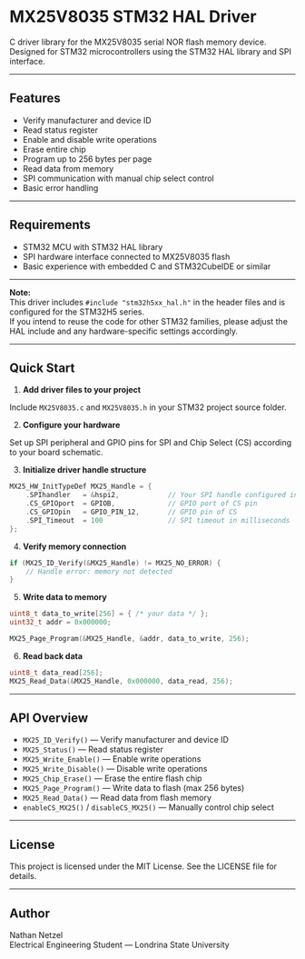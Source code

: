 # MX25V8035 STM32 HAL Driver

C driver library for the MX25V8035 serial NOR flash memory device.  
Designed for STM32 microcontrollers using the STM32 HAL library and SPI interface.

---

## **Features**

- Verify manufacturer and device ID  
- Read status register  
- Enable and disable write operations  
- Erase entire chip  
- Program up to 256 bytes per page  
- Read data from memory  
- SPI communication with manual chip select control  
- Basic error handling  

---

## **Requirements**

- STM32 MCU with STM32 HAL library  
- SPI hardware interface connected to MX25V8035 flash  
- Basic experience with embedded C and STM32CubeIDE or similar  

---

**Note:**  
This driver includes `#include "stm32h5xx_hal.h"` in the header files and is configured for the STM32H5 series.  
If you intend to reuse the code for other STM32 families, please adjust the HAL include and any hardware-specific settings accordingly.

---

## **Quick Start**

1. **Add driver files to your project**

Include `MX25V8035.c` and `MX25V8035.h` in your STM32 project source folder.

2. **Configure your hardware**

Set up SPI peripheral and GPIO pins for SPI and Chip Select (CS) according to your board schematic.

3. **Initialize driver handle structure**

```c
MX25_HW_InitTypeDef MX25_Handle = {
    .SPIhandler   = &hspi2,            // Your SPI handle configured in your project
    .CS_GPIOport  = GPIOB,             // GPIO port of CS pin
    .CS_GPIOpin   = GPIO_PIN_12,       // GPIO pin of CS
    .SPI_Timeout  = 100                // SPI timeout in milliseconds
};
```

4. **Verify memory connection**

```c
if (MX25_ID_Verify(&MX25_Handle) != MX25_NO_ERROR) {
    // Handle error: memory not detected
}
```

5. **Write data to memory**

```c
uint8_t data_to_write[256] = { /* your data */ };
uint32_t addr = 0x000000;

MX25_Page_Program(&MX25_Handle, &addr, data_to_write, 256);
```

6. **Read back data**

```c
uint8_t data_read[256];
MX25_Read_Data(&MX25_Handle, 0x000000, data_read, 256);
```

---

## **API Overview**

- `MX25_ID_Verify()` — Verify manufacturer and device ID  
- `MX25_Status()` — Read status register  
- `MX25_Write_Enable()` — Enable write operations  
- `MX25_Write_Disable()` — Disable write operations  
- `MX25_Chip_Erase()` — Erase the entire flash chip  
- `MX25_Page_Program()` — Write data to flash (max 256 bytes)  
- `MX25_Read_Data()` — Read data from flash memory  
- `enableCS_MX25()` / `disableCS_MX25()` — Manually control chip select  

---

## **License**

This project is licensed under the MIT License. See the LICENSE file for details.

---

## **Author**

Nathan Netzel  
Electrical Engineering Student — Londrina State University
